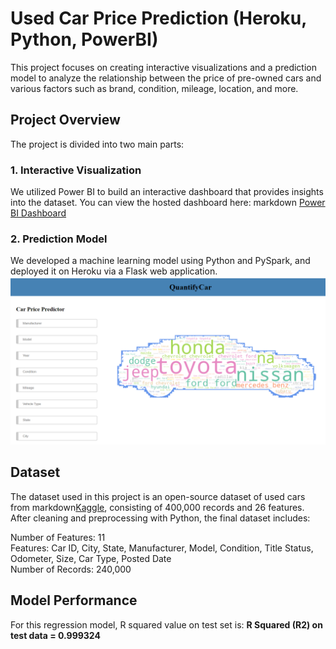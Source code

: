 # Used Car Price Prediction (Heroku, Python, PowerBI)

This project focuses on creating interactive visualizations and a prediction model to analyze the relationship between the price of pre-owned cars and various factors such as brand, condition, mileage, location, and more.

## Project Overview
The project is divided into two main parts:

### 1. Interactive Visualization
We utilized Power BI to build an interactive dashboard that provides insights into the dataset. You can view the hosted dashboard here:
markdown
   [Power BI Dashboard](https://app.powerbi.com/view?r=eyJrIjoiN2I0M2UzZjUtNzE4NS00Mjc1LWIzNmEtYThhZGY5MDEyMzQwIiwidCI6IjExMTNiZTM0LWFlZDEtNGQwMC1hYjRiLWNkZDAyNTEwYmU5MSIsImMiOjN9)

### 2. Prediction Model
We developed a machine learning model using Python and PySpark, and deployed it on Heroku via a Flask web application.
![frontend](https://github.com/palak-j/Heroku_Used_Car_Price_Prediction/blob/main/static/frontend_index.png)

## Dataset
The dataset used in this project is an open-source dataset of used cars from markdown[Kaggle](https://www.kaggle.com/datasets/austinreese/craigslist-carstrucks-data), consisting of 400,000 records and 26 features. After cleaning and preprocessing with Python, the final dataset includes:

Number of Features: 11 <br>
Features: Car ID, City, State, Manufacturer, Model, Condition, Title Status, Odometer, Size, Car Type, Posted Date <br>
Number of Records: 240,000


## Model Performance
For this regression model, R squared value on test set is:
**R Squared (R2) on test data = 0.999324**
